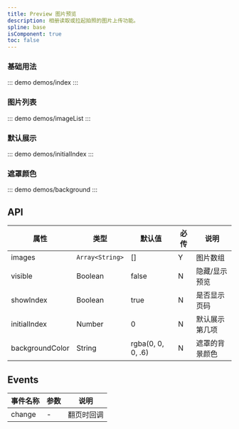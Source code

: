 ```yaml
---
title: Preview 图片预览
description: 相册读取或拉起拍照的图片上传功能。
spline: base
isComponent: true
toc: false
---
```


### 基础用法

::: demo demos/index
:::

### 图片列表

::: demo demos/imageList
:::

### 默认展示

::: demo demos/initialIndex
:::

### 遮罩颜色

::: demo demos/background
:::

## API

| 属性            | 类型            | 默认值            | 必传 | 说明           |
| --------------- | --------------- | ----------------- | ---- | -------------- |
| images          | `Array<String>` | []                | Y    | 图片数组       |
| visible         | Boolean         | false             | N    | 隐藏/显示预览  |
| showIndex       | Boolean         | true              | N    | 是否显示页码   |
| initialIndex    | Number          | 0                 | N    | 默认展示第几项 |
| backgroundColor | String          | rgba(0, 0, 0, .6) | N    | 遮罩的背景颜色 |

## Events

| 事件名称 | 参数 | 说明       |
| -------- | ---- | ---------- |
| change   | -    | 翻页时回调 |
